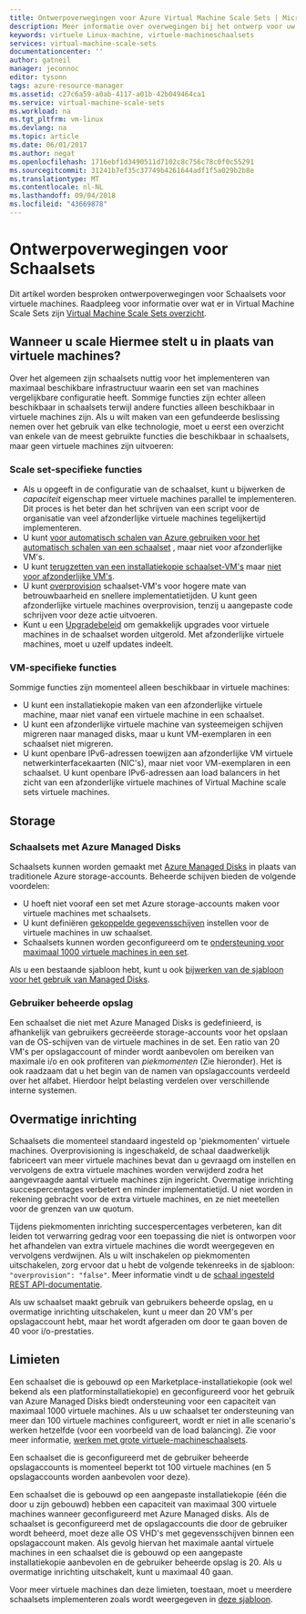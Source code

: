 ```yaml
---
title: Ontwerpoverwegingen voor Azure Virtual Machine Scale Sets | Microsoft Docs
description: Meer informatie over overwegingen bij het ontwerp voor uw Azure Virtual Machine Scale Sets
keywords: virtuele Linux-machine, virtuele-machineschaalsets
services: virtual-machine-scale-sets
documentationcenter: ''
author: gatneil
manager: jeconnoc
editor: tysonn
tags: azure-resource-manager
ms.assetid: c27c6a59-a0ab-4117-a01b-42b049464ca1
ms.service: virtual-machine-scale-sets
ms.workload: na
ms.tgt_pltfrm: vm-linux
ms.devlang: na
ms.topic: article
ms.date: 06/01/2017
ms.author: negat
ms.openlocfilehash: 1716ebf1d3490511d7102c8c756c78c0f0c55291
ms.sourcegitcommit: 31241b7ef35c37749b4261644adf1f5a029b2b8e
ms.translationtype: MT
ms.contentlocale: nl-NL
ms.lasthandoff: 09/04/2018
ms.locfileid: "43669878"
---
```

# <a name="design-considerations-for-scale-sets"></a>Ontwerpoverwegingen voor Schaalsets
Dit artikel worden besproken ontwerpoverwegingen voor Schaalsets voor virtuele machines. Raadpleeg voor informatie over wat er in Virtual Machine Scale Sets zijn [Virtual Machine Scale Sets overzicht](virtual-machine-scale-sets-overview.md).

## <a name="when-to-use-scale-sets-instead-of-virtual-machines"></a>Wanneer u scale Hiermee stelt u in plaats van virtuele machines?
Over het algemeen zijn schaalsets nuttig voor het implementeren van maximaal beschikbare infrastructuur waarin een set van machines vergelijkbare configuratie heeft. Sommige functies zijn echter alleen beschikbaar in schaalsets terwijl andere functies alleen beschikbaar in virtuele machines zijn. Als u wilt maken van een gefundeerde beslissing nemen over het gebruik van elke technologie, moet u eerst een overzicht van enkele van de meest gebruikte functies die beschikbaar in schaalsets, maar geen virtuele machines zijn uitvoeren:

### <a name="scale-set-specific-features"></a>Scale set-specifieke functies

- Als u opgeeft in de configuratie van de schaalset, kunt u bijwerken de *capaciteit* eigenschap meer virtuele machines parallel te implementeren. Dit proces is het beter dan het schrijven van een script voor de organisatie van veel afzonderlijke virtuele machines tegelijkertijd implementeren.
- U kunt [voor automatisch schalen van Azure gebruiken voor het automatisch schalen van een schaalset](./virtual-machine-scale-sets-autoscale-overview.md) , maar niet voor afzonderlijke VM's.
- U kunt [terugzetten van een installatiekopie schaalset-VM's](https://docs.microsoft.com/en-us/rest/api/compute/virtualmachinescalesets/reimage) maar [niet voor afzonderlijke VM's](https://docs.microsoft.com/rest/api/compute/virtualmachines).
- U kunt [overprovision](https://docs.microsoft.com/en-us/azure/virtual-machine-scale-sets/virtual-machine-scale-sets-design-overview#overprovisioning) schaalset-VM's voor hogere mate van betrouwbaarheid en snellere implementatietijden. U kunt geen afzonderlijke virtuele machines overprovision, tenzij u aangepaste code schrijven voor deze actie uitvoeren.
- Kunt u een [Upgradebeleid](./virtual-machine-scale-sets-upgrade-scale-set.md) om gemakkelijk upgrades voor virtuele machines in de schaalset worden uitgerold. Met afzonderlijke virtuele machines, moet u uzelf updates indeelt.

### <a name="vm-specific-features"></a>VM-specifieke functies

Sommige functies zijn momenteel alleen beschikbaar in virtuele machines:

- U kunt een installatiekopie maken van een afzonderlijke virtuele machine, maar niet vanaf een virtuele machine in een schaalset.
- U kunt een afzonderlijke virtuele machine van systeemeigen schijven migreren naar managed disks, maar u kunt VM-exemplaren in een schaalset niet migreren.
- U kunt openbare IPv6-adressen toewijzen aan afzonderlijke VM virtuele netwerkinterfacekaarten (NIC's), maar niet voor VM-exemplaren in een schaalset. U kunt openbare IPv6-adressen aan load balancers in het zicht van een afzonderlijke virtuele machines of Virtual Machine scale sets virtuele machines.

## <a name="storage"></a>Storage

### <a name="scale-sets-with-azure-managed-disks"></a>Schaalsets met Azure Managed Disks
Schaalsets kunnen worden gemaakt met [Azure Managed Disks](../virtual-machines/windows/managed-disks-overview.md) in plaats van traditionele Azure storage-accounts. Beheerde schijven bieden de volgende voordelen:
- U hoeft niet vooraf een set met Azure storage-accounts maken voor virtuele machines met schaalsets.
- U kunt definiëren [gekoppelde gegevensschijven](virtual-machine-scale-sets-attached-disks.md) instellen voor de virtuele machines in uw schaalset.
- Schaalsets kunnen worden geconfigureerd om te [ondersteuning voor maximaal 1000 virtuele machines in een set](virtual-machine-scale-sets-placement-groups.md). 

Als u een bestaande sjabloon hebt, kunt u ook [bijwerken van de sjabloon voor het gebruik van Managed Disks](virtual-machine-scale-sets-convert-template-to-md.md).

### <a name="user-managed-storage"></a>Gebruiker beheerde opslag
Een schaalset die niet met Azure Managed Disks is gedefinieerd, is afhankelijk van gebruikers gecreëerde storage-accounts voor het opslaan van de OS-schijven van de virtuele machines in de set. Een ratio van 20 VM's per opslagaccount of minder wordt aanbevolen om bereiken van maximale i/o en ook profiteren van _piekmomenten_ (Zie hieronder). Het is ook raadzaam dat u het begin van de namen van opslagaccounts verdeeld over het alfabet. Hierdoor helpt belasting verdelen over verschillende interne systemen. 


## <a name="overprovisioning"></a>Overmatige inrichting
Schaalsets die momenteel standaard ingesteld op 'piekmomenten' virtuele machines. Overprovisioning is ingeschakeld, de schaal daadwerkelijk fabriceert van meer virtuele machines bevat dan u gevraagd om instellen en vervolgens de extra virtuele machines worden verwijderd zodra het aangevraagde aantal virtuele machines zijn ingericht. Overmatige inrichting succespercentages verbetert en minder implementatietijd. U niet worden in rekening gebracht voor de extra virtuele machines, en ze niet meetellen voor de grenzen van uw quotum.

Tijdens piekmomenten inrichting succespercentages verbeteren, kan dit leiden tot verwarring gedrag voor een toepassing die niet is ontworpen voor het afhandelen van extra virtuele machines die wordt weergegeven en vervolgens verdwijnen. Als u wilt inschakelen op piekmomenten uitschakelen, zorg ervoor dat u hebt de volgende tekenreeks in de sjabloon: `"overprovision": "false"`. Meer informatie vindt u de [schaal ingesteld REST API-documentatie](/rest/api/virtualmachinescalesets/create-or-update-a-set).

Als uw schaalset maakt gebruik van gebruikers beheerde opslag, en u overmatige inrichting uitschakelen, kunt u meer dan 20 VM's per opslagaccount hebt, maar het wordt afgeraden om door te gaan boven de 40 voor i/o-prestaties. 

## <a name="limits"></a>Limieten
Een schaalset die is gebouwd op een Marketplace-installatiekopie (ook wel bekend als een platforminstallatiekopie) en geconfigureerd voor het gebruik van Azure Managed Disks biedt ondersteuning voor een capaciteit van maximaal 1000 virtuele machines. Als u uw schaalset ter ondersteuning van meer dan 100 virtuele machines configureert, wordt er niet in alle scenario's werken hetzelfde (voor een voorbeeld van de load balancing). Zie voor meer informatie, [werken met grote virtuele-machineschaalsets](virtual-machine-scale-sets-placement-groups.md). 

Een schaalset die is geconfigureerd met de gebruiker beheerde opslagaccounts is momenteel beperkt tot 100 virtuele machines (en 5 opslagaccounts worden aanbevolen voor deze).

Een schaalset die is gebouwd op een aangepaste installatiekopie (één die door u zijn gebouwd) hebben een capaciteit van maximaal 300 virtuele machines wanneer geconfigureerd met Azure Managed disks. Als de schaalset is geconfigureerd met de opslagaccounts die door de gebruiker wordt beheerd, moet deze alle OS VHD's met gegevensschijven binnen een opslagaccount maken. Als gevolg hiervan het maximale aantal virtuele machines in een schaalset die is gebouwd op een aangepaste installatiekopie aanbevolen en de gebruiker beheerde opslag is 20. Als u overmatige inrichting uitschakelt, kunt u maximaal 40 gaan.

Voor meer virtuele machines dan deze limieten, toestaan, moet u meerdere schaalsets implementeren zoals wordt weergegeven in [deze sjabloon](https://github.com/Azure/azure-quickstart-templates/tree/master/301-custom-images-at-scale).

